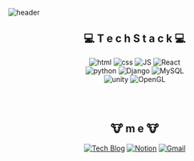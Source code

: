 <!--

- 🔭 I’m currently working on ...
- 🌱 I’m currently learning ...
- 👯 I’m looking to collaborate on ...
- 🤔 I’m looking for help with ...
- 💬 Ask me about ...
- 📫 How to reach me: ...
- 😄 Pronouns: ...
- ⚡ Fun fact: ...
-->

![header](https://capsule-render.vercel.app/api?type=waving&color=auto&height=300&section=header&text=Hello,Stranger🖐️%20&fontSize=70&)

<div align=center>

## 💻   T e c h S t a c k 💻


![html](https://img.shields.io/badge/Html-E34F26?style=flat-square&logo=Html5&logoColor=white) ![css](https://img.shields.io/badge/CSS-1572B6?style=flat-square&logo=CSS3&logoColor=white) ![JS](https://img.shields.io/badge/JavaScript-F7DF1E?style=flat-square&logo=JavaScript&logoColor=black) ![React](https://img.shields.io/badge/React-61DAFB?style=flat-square&logo=React&logoColor=black)
<br>
![python](https://img.shields.io/badge/Python-blue?style=flat-square&logo=python&logoColor=white) ![Django](https://img.shields.io/badge/Django-092E20?style=flat-square&logo=Django&logoColor=white) ![MySQL](https://img.shields.io/badge/MySQL-4479A1?style=flat-square&logo=MySQL&logoColor=white)
<br>
![unity](https://img.shields.io/badge/Unity-black?style=flat-square&logo=unity&logoColor=white) ![OpenGL](https://img.shields.io/badge/OpenGL-5586A4?style=flat-square&logo=OpenGL&logoColor=white)

<br><br>

## 🐮  m e  🐮 
[![Tech Blog](https://img.shields.io/badge/Blog-EA4335?style=flat-square&logo=blogger&logoColor=white)](https://desinging-new.tistory.com/) [![Notion](https://img.shields.io/badge/Portfolio-FF5722?style=flat-square&logo=Notion&logoColor=white)](https://halved-mallet-a7c.notion.site/74e7e786856143df88ff0babb1c1b98a) [![Gmail](https://img.shields.io/badge/Gmail-F7DF1E?style=flat-square&logo=Gmail&logoColor=white)](mailto:one.qkrtnals970804@gmail.com) 



</div>

